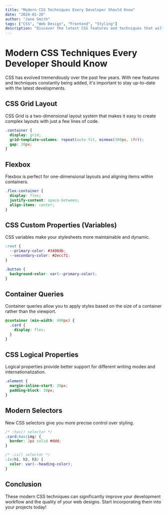 ```yaml
---
title: "Modern CSS Techniques Every Developer Should Know"
date: "2024-01-20"
author: "Jane Smith"
tags: ["CSS", "Web Design", "Frontend", "Styling"]
description: "Discover the latest CSS features and techniques that will help you create beautiful, responsive, and maintainable web designs."
---
```


# Modern CSS Techniques Every Developer Should Know

CSS has evolved tremendously over the past few years. With new features and techniques constantly being added, it's important to stay up-to-date with the latest developments.

## CSS Grid Layout

CSS Grid is a two-dimensional layout system that makes it easy to create complex layouts with just a few lines of code.

```css
.container {
  display: grid;
  grid-template-columns: repeat(auto-fit, minmax(300px, 1fr));
  gap: 20px;
}
```

## Flexbox

Flexbox is perfect for one-dimensional layouts and aligning items within containers.

```css
.flex-container {
  display: flex;
  justify-content: space-between;
  align-items: center;
}
```

## CSS Custom Properties (Variables)

CSS variables make your stylesheets more maintainable and dynamic.

```css
:root {
  --primary-color: #3498db;
  --secondary-color: #2ecc71;
}

.button {
  background-color: var(--primary-color);
}
```

## Container Queries

Container queries allow you to apply styles based on the size of a container rather than the viewport.

```css
@container (min-width: 400px) {
  .card {
    display: flex;
  }
}
```

## CSS Logical Properties

Logical properties provide better support for different writing modes and internationalization.

```css
.element {
  margin-inline-start: 20px;
  padding-block: 10px;
}
```

## Modern Selectors

New CSS selectors give you more precise control over styling.

```css
/* :has() selector */
.card:has(img) {
  border: 2px solid #ddd;
}

/* :is() selector */
:is(h1, h2, h3) {
  color: var(--heading-color);
}
```

## Conclusion

These modern CSS techniques can significantly improve your development workflow and the quality of your web designs. Start incorporating them into your projects today!
